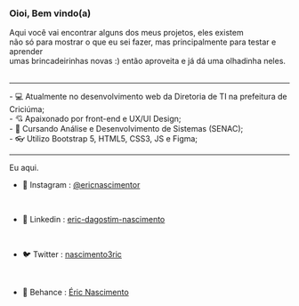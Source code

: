 
 <h3>Oioi, Bem vindo(a)</h3>
 
Aqui você vai encontrar alguns dos meus projetos, eles existem <br>
 não só para mostrar o que eu sei fazer, mas principalmente para testar e aprender<br>
 umas brincadeirinhas novas :) então aproveita e já dá uma olhadinha neles.
 <br> <br>
 
<hr></hr>
- 💻 Atualmente no desenvolvimento web da Diretoria de TI na prefeitura de Criciúma; <br>
- 💘 Apaixonado por front-end e UX/UI Design; <br>
- 📜 Cursando Análise e Desenvolvimento de Sistemas (SENAC); <br>
- 👓 Utilizo Bootstrap 5, HTML5, CSS3, JS e Figma; <br>
<hr></hr>
Eu aqui.

  * 📸 Instagram : <a href="https://www.instagram.com/ericnascimentr/">@ericnascimentor</a><br>

<br>

  * 💬 Linkedin : <a href="https://www.linkedin.com/in/eric-dagostim-nascimento/">eric-dagostim-nascimento</a> <br>
<br>

* 🐦 Twitter : <a href="https://twitter.com/nascimento3ric">nascimento3ric</a> <br>

<br>

* 🎨 Behance : <a href="https://www.behance.net/ricnascimento">Éric Nascimento</a><br>
